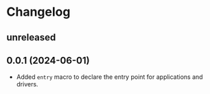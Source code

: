 # Changelog

## unreleased

## 0.0.1 (2024-06-01)

- Added `entry` macro to declare the entry point for applications and drivers.

